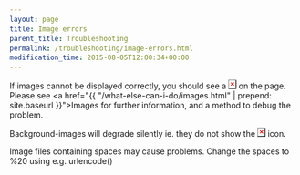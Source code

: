 ```yaml
---
layout: page
title: Image errors
parent_title: Troubleshooting
permalink: /troubleshooting/image-errors.html
modification_time: 2015-08-05T12:00:34+00:00
---
```


If images cannot be displayed correctly, you should see a <img alt="" src="files/images/no_img2.gif" /> on the page. Please see <a href="{{ "/what-else-can-i-do/images.html" | prepend: site.baseurl }}">Images</a> for further information, and a method to debug the problem.

Background-images will degrade silently ie. they do not show the <img alt="" src="files/images/no_img2.gif" /> icon.

Image files containing spaces may cause problems. Change the spaces to %20 using e.g. urlencode()

